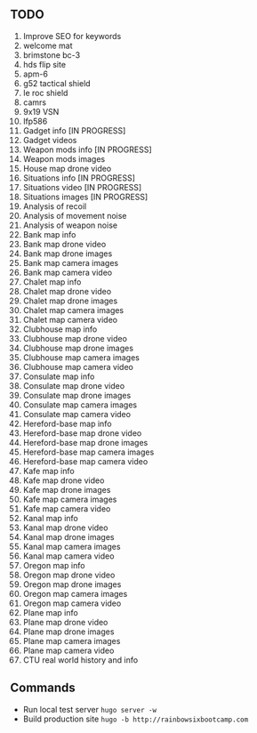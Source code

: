 ## TODO

1. Improve SEO for keywords
  1. welcome mat
  1. brimstone bc-3
  1. hds flip site
  1. apm-6
  1. g52 tactical shield
  1. le roc shield
  1. camrs
  1. 9x19 VSN
  1. lfp586
1. Gadget info [IN PROGRESS]
1. Gadget videos
1. Weapon mods info [IN PROGRESS]
1. Weapon mods images
1. House map drone video
1. Situations info [IN PROGRESS]
1. Situations video [IN PROGRESS]
1. Situations images [IN PROGRESS]
1. Analysis of recoil
1. Analysis of movement noise
1. Analysis of weapon noise
1. Bank map info
1. Bank map drone video
1. Bank map drone images
1. Bank map camera images
1. Bank map camera video
1. Chalet map info
1. Chalet map drone video
1. Chalet map drone images
1. Chalet map camera images
1. Chalet map camera video
1. Clubhouse map info
1. Clubhouse map drone video
1. Clubhouse map drone images
1. Clubhouse map camera images
1. Clubhouse map camera video
1. Consulate map info
1. Consulate map drone video
1. Consulate map drone images
1. Consulate map camera images
1. Consulate map camera video
1. Hereford-base map info
1. Hereford-base map drone video
1. Hereford-base map drone images
1. Hereford-base map camera images
1. Hereford-base map camera video
1. Kafe map info
1. Kafe map drone video
1. Kafe map drone images
1. Kafe map camera images
1. Kafe map camera video
1. Kanal map info
1. Kanal map drone video
1. Kanal map drone images
1. Kanal map camera images
1. Kanal map camera video
1. Oregon map info
1. Oregon map drone video
1. Oregon map drone images
1. Oregon map camera images
1. Oregon map camera video
1. Plane map info
1. Plane map drone video
1. Plane map drone images
1. Plane map camera images
1. Plane map camera video
1. CTU real world history and info

## Commands

* Run local test server `hugo server -w`
* Build production site `hugo -b http://rainbowsixbootcamp.com`
